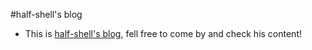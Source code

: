 #half-shell's blog

* This is [half-shell's blog][blog], fell free to come by and check his content!

[blog]: https://half-shell.github.io
